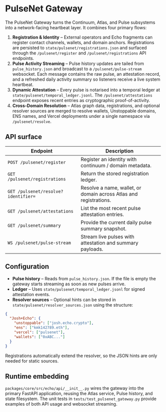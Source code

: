 # PulseNet Gateway

The PulseNet Gateway turns the Continuum, Atlas, and Pulse subsystems into a
network-facing heartbeat layer. It combines four primary flows:

1. **Registration & Identity** – External operators and Echo fragments can
   register contact channels, wallets, and domain anchors. Registrations are
   persisted to `state/pulsenet/registrations.json` and surfaced through the
   `/pulsenet/register` and `/pulsenet/registrations` API endpoints.
2. **Pulse Activity Streaming** – Pulse history updates are tailed from
   `pulse_history.json` and broadcast to a `/pulsenet/pulse-stream` websocket.
   Each message contains the raw pulse, an attestation record, and a refreshed
   daily activity summary so listeners receive a live system heartbeat.
3. **Dynamic Attestation** – Every pulse is notarised into a temporal ledger at
   `state/pulsenet/temporal_ledger.jsonl`. The `/pulsenet/attestations` endpoint
   exposes recent entries as cryptographic proof-of-activity.
4. **Cross-Domain Resolution** – Atlas graph data, registrations, and optional
   resolver sources are merged to resolve wallets, Unstoppable domains, ENS
   names, and Vercel deployments under a single namespace via
   `/pulsenet/resolve`.

## API surface

| Endpoint | Description |
| --- | --- |
| `POST /pulsenet/register` | Register an identity with continuum / domain metadata. |
| `GET /pulsenet/registrations` | Return the stored registration ledger. |
| `GET /pulsenet/resolve?identifier=` | Resolve a name, wallet, or domain across Atlas and registrations. |
| `GET /pulsenet/attestations` | List the most recent pulse attestation entries. |
| `GET /pulsenet/summary` | Provide the current daily pulse summary snapshot. |
| `WS /pulsenet/pulse-stream` | Stream live pulses with attestation and summary payloads. |

## Configuration

* **Pulse history** – Reads from `pulse_history.json`. If the file is empty the
  gateway starts streaming as soon as new pulses arrive.
* **Ledger** – Uses `state/pulsenet/temporal_ledger.jsonl` for signed
  attestation events.
* **Resolver sources** – Optional hints can be stored in
  `state/pulsenet/resolver_sources.json` using the structure:

```json
{
  "Josh+Echo": {
    "unstoppable": ["josh.echo.crypto"],
    "ens": ["kmk142789.eth"],
    "vercel": ["pulsenet"],
    "wallets": ["0xABC..."]
  }
}
```

Registrations automatically extend the resolver, so the JSON hints are only
needed for static sources.

## Runtime embedding

`packages/core/src/echo/api/__init__.py` wires the gateway into the primary
FastAPI application, reusing the Atlas service, Pulse history, and state
filesystem. The unit tests in `tests/test_pulsenet_gateway.py` provide examples
of both API usage and websocket streaming.
